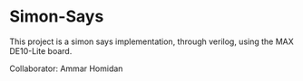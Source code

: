 # Simon-Says

This project is a simon says implementation, through verilog, using the MAX DE10-Lite board.

Collaborator: Ammar Homidan
